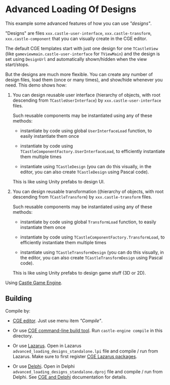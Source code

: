 # Advanced Loading Of Designs

This example some advanced features of how you can use _"designs"_.

"Designs" are files `xxx.castle-user-interface`, `xxx.castle-transform`, `xxx.castle-component` that you can visually create in the CGE editor.

The default CGE templates start with just one design for one `TCastleView` (like `gameviewmain.castle-user-interface` for `TViewMain`) and the design is set using `DesignUrl` and automatically shown/hidden when the view start/stops.

But the designs are much more flexible. You can create any number of design files, load them (once or many times), and show/hide whenever you need. This demo shows how:

1. You can design reusable user interface (hierarchy of objects, with root descending from `TCastleUserInterface`) by `xxx.castle-user-interface` files.

    Such reusable components may be instantiated using any of these methods:

    - instantiate by code using global `UserInterfaceLoad` function, to easily instantiate them once

    - instantiate by code using `TCastleComponentFactory.UserInterfaceLoad`, to efficiently instantiate them multiple times

    - instantiate using `TCastleDesign` (you can do this visually, in the editor, you can also create `TCastleDesign` using Pascal code).

    This is like using Unity prefabs to design UI.

2. You can design reusable transformation ((hierarchy of objects, with root descending from `TCastleTransform`) by `xxx.castle-transform` files.

    Such reusable components may be instantiated using any of these methods:

    - instantiate by code using global `TransformLoad` function, to easily instantiate them once

    - instantiate by code using `TCastleComponentFactory.TransformLoad`, to efficiently instantiate them multiple times

    - instantiate using `TCastleTransformDesign` (you can do this visually, in the editor, you can also create `TCastleTransformDesign` using Pascal code).

    This is like using Unity prefabs to design game stuff (3D or 2D).

Using [Castle Game Engine](https://castle-engine.io/).

## Building

Compile by:

- [CGE editor](https://castle-engine.io/manual_editor.php). Just use menu item _"Compile"_.

- Or use [CGE command-line build tool](https://castle-engine.io/build_tool). Run `castle-engine compile` in this directory.

- Or use [Lazarus](https://www.lazarus-ide.org/). Open in Lazarus `advanced_loading_designs_standalone.lpi` file and compile / run from Lazarus. Make sure to first register [CGE Lazarus packages](https://castle-engine.io/lazarus).

- Or use [Delphi](https://www.embarcadero.com/products/Delphi). Open in Delphi `advanced_loading_designs_standalone.dproj` file and compile / run from Delphi. See [CGE and Delphi](https://castle-engine.io/delphi) documentation for details.
